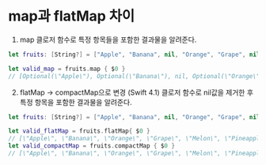 # map과 flatMap 차이
1. map
클로저 함수로 특정 항목들을 포함한 결과물을 알려준다.

```Swift
let fruits: [String?] = ["Apple", "Banana", nil, "Orange", "Grape", nil ,"Melon","Pineapple", nil]

let valid_map = fruits.map { $0 }
// [Optional(\"Apple\"), Optional(\"Banana\"), nil, Optional(\"Orange\"), Optional(\"Grape\"), nil, Optional(\"Melon\"), Optional(\"Strawberry\"), Optional(\"Pineapple\"), nil]
```
2. flatMap -> compactMap으로 변경 (Swift 4.1)
클로저 함수로 nil값을 제거한 후 특정 항목을 포함한 결과물을 알려준다.

```Swift
let fruits: [String?] = ["Apple", "Banana", nil, "Orange", "Grape", nil ,"Melon","Pineapple", nil]

let valid_flatMap = fruits.flatMap{ $0 }
// [\"Apple\", \"Banana\", \"Orange\", \"Grape\", \"Melon\", \"Pineapple\"]
let valid_compactMap = fruits.compactMap { $0 }
// [\"Apple\", \"Banana\", \"Orange\", \"Grape\", \"Melon\", \"Pineapple\"]
```
